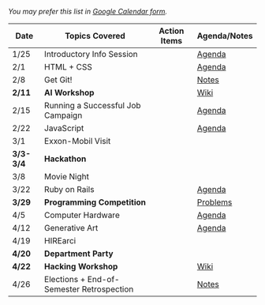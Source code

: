 *You may prefer this list in [Google Calendar form](https://okstateacm.github.io/calendar/).*

| Date 	| Topics Covered                | Action Items                      | Agenda/Notes                 |
|-------|-------------------------------|-----------------------------------|------------------------------|
| 1/25	| Introductory Info Session     |                                   | [Agenda](https://git.io/vD356) |
| 2/1 	| HTML + CSS					|                                   |  [Agenda](https://git.io/vDYxi)         |
| 2/8 	| Get Git!       				|                                   | [Notes](https://git.io/vDuJz)        |
| **2/11**  | **AI Workshop**    		|                                   | [Wiki](https://git.io/vD35W)    |
| 2/15	| Running a Successful Job Campaign |                                 | [Agenda](https://git.io/vDzo4)  |
| 2/22	| JavaScript  |   | [Agenda](https://git.io/vD7xj)         |
| 3/1 	| Exxon-Mobil Visit   				|                                   |                              |
| **3/3-3/4** | **Hackathon**			|                                   |                              |
| 3/8 	| Movie Night     				|                                   |                              |
| 3/22	| Ruby on Rails | | [Agenda](https://git.io/vSetj) |
| **3/29**	| **Programming Competition**	|                               | [Problems](http://cs.okstate.edu/~acm/problems/spring2017.html)                             |
| 4/5 	| Computer Hardware				|                                   | [Agenda](https://git.io/vSE6H)   |
| 4/12	| Generative Art   				|                                   | [Agenda](https://git.io/vS1Ct)   |
| 4/19	| HIREarci		|                                   |                              |
| **4/20**	| **Department Party**		|                                   |                              |
| **4/22**	| **Hacking Workshop**		|                                   | [Wiki](https://git.io/v9TzK) |
| 4/26	| Elections + End-of-Semester Retrospection	|       				| [Notes](https://git.io/v98Ae)      |
